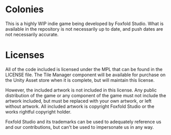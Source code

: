 # Colonies
This is a highly WIP indie game being developed by Foxfold Studio. What is available in the repository is not necessarily up to date, and push dates are not necessarily accurate.

# Licenses
All of the code included is licensed under the MPL that can be found in the LICENSE file. The Tile Manager component will be available for purchase on the Unity Asset store when it is complete, but will maintain this license.

However, the included artwork is not included in this license. Any public distribution of the game or any component of the game must not include the artwork included, but must be replaced with your own artwork, or left without artwork. All included artwork is copyright Foxfold Studio or the works rightful copyright holder.

Foxfold Studio and its trademarks can be used to adequately reference us and our contributions, but can't be used to impersonate us in any way.
